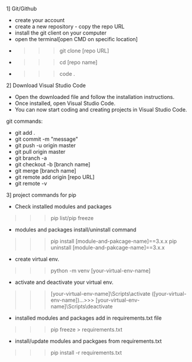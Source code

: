 1] Git/Github

- create your account
- create a new repository - copy the repo URL
- install the git client on your computer
- open the terminal[open CMD on specific location]
- >>> git clone [repo URL]
- >>> cd [repo name]
- >>> code .

2]  Download Visual Studio Code
- Open the downloaded file and follow the installation instructions.
- Once installed, open Visual Studio Code.
- You can now start coding and creating projects in Visual Studio Code.


git commands:
- git add .
- git commit -m "message"
- git push -u origin master
- git pull origin master
- git branch -a
- git checkout -b [branch name]
- git merge [branch name]
- git remote add origin [repo URL]
- git remote -v


3] project commands for pip

- Check installed modules and packages
>>> pip list/pip freeze

- modules and packages install/uninstall command
>>> pip install [module-and-pakcage-name]==3.x.x
>>> pip uninstall [module-and-pakcage-name]==3.x.x

- create virtual env.
>>> python -m venv [your-virtual-env-name]

- activate and deactivate your virtual env.
>>> [your-virtual-env-name]\Scripts\activate
([your-virtual-env-name])...>>> [your-virtual-env-name]\Scripts\deactivate

- installed modules and packages add in requirements.txt file
>>> pip freeze > requirements.txt
- install/update modules and packgaes from requirements.txt
>>> pip install -r requirements.txt